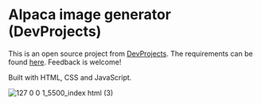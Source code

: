 # Alpaca image generator (DevProjects)
This is an open source project from [DevProjects](https://www.codementor.io/projects). The requirements can be found [here](https://www.codementor.io/projects/web/alpaca-image-generator-website-ce2oc0eus8). Feedback is welcome! 

Built with HTML, CSS and JavaScript.

![127 0 0 1_5500_index html (3)](https://github.com/lukaspodmelle/alpaca-generator/assets/132982113/0f0baa81-cebf-4d2a-81e2-2838b31cbb28)
